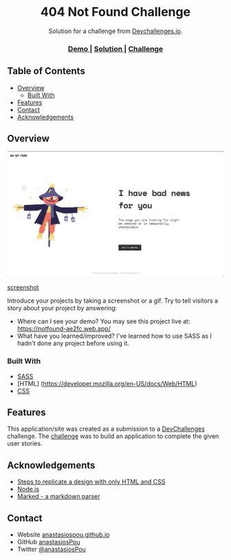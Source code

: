 <!-- Please update value in the {}  -->

<h1 align="center">404 Not Found Challenge</h1>

<div align="center">
   Solution for a challenge from  <a href="http://devchallenges.io" target="_blank">Devchallenges.io</a>.
</div>

<div align="center">
  <h3>
    <a href="https://notfound-ae2fc.web.app/">
      Demo
    </a>
    <span> | </span>
    <a href="https://github.com/anastasiosPou/devChallenges404">
      Solution
    </a>
    <span> | </span>
    <a href="https://devchallenges.io/challenges/wBunSb7FPrIepJZAg0sY">
      Challenge
    </a>
  </h3>
</div>

<!-- TABLE OF CONTENTS -->

## Table of Contents

- [Overview](#overview)
  - [Built With](#built-with)
- [Features](#features)
- [Contact](#contact)
- [Acknowledgements](#acknowledgements)

<!-- OVERVIEW -->

## Overview

![screenshot](https://github.com/anastasiosPou/devChallenges404/blob/main/out/resources/images/screenshot1.png)

[screenshot](https://github.com/anastasiosPou/devChallenges404/blob/main/out/resources/images/screenshot2.png)

Introduce your projects by taking a screenshot or a gif. Try to tell visitors a story about your project by answering:

- Where can I see your demo?
You may see this project live at: https://notfound-ae2fc.web.app/
- What have you learned/improved? I've learned how to use SASS as I hadn't done any project before using it.

### Built With

<!-- This section should list any major frameworks that you built your project using. Here are a few examples.-->

- [SASS](https://sass-lang.com/)
- [HTML] (https://developer.mozilla.org/en-US/docs/Web/HTML)
- [CSS](https://developer.mozilla.org/en-US/docs/Web/CSS)

## Features

<!-- List the features of your application or follow the template. Don't share the figma file here :) -->

This application/site was created as a submission to a [DevChallenges](https://devchallenges.io/challenges) challenge. The [challenge](https://devchallenges.io/challenges/wBunSb7FPrIepJZAg0sY) was to build an application to complete the given user stories.


## Acknowledgements

<!-- This section should list any articles or add-ons/plugins that helps you to complete the project. This is optional but it will help you in the future. For exmpale -->

- [Steps to replicate a design with only HTML and CSS](https://devchallenges-blogs.web.app/how-to-replicate-design/)
- [Node.js](https://nodejs.org/)
- [Marked - a markdown parser](https://github.com/chjj/marked)

## Contact

- Website [anastasiospou.github.io](https://anastasiospou.github.io)
- GitHub [anastasiosPou](https://github.com/anastasiosPou)
- Twitter [@anastasiosPou](https://twitter.com/anastasiosPou)

